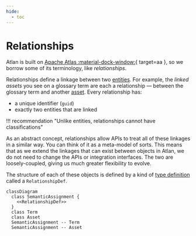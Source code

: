 ```yaml
---
hide:
  - toc
---
```


# Relationships

Atlan is built on [Apache Atlas :material-dock-window:](https://atlas.apache.org){ target=aa }, so we borrow some of its terminology, like *relationships*.

Relationships define a linkage between two [entities](../entities). For example, the *linked assets* you see on a glossary term are each a relationship — between the glossary term and another [asset](../assets). Every relationship has:

- a unique identifier (`guid`)
- exactly two entities that are linked

!!! recommendation "Unlike entities, relationships cannot have classifications"

As an abstract concept, relationships allow APIs to treat all of these linkages in a similar way. You can think of it as a meta-model of sorts. This means that as we extend the linkages that can exist between objects in Atlan, we do not need to change the APIs or integration interfaces. The two are loosely-coupled, giving us much greater flexibility to evolve.

The structure of each of these objects is defined by a kind of [type definition](../typedefs) called a `RelationshipDef`.

```mermaid
classDiagram
  class SemanticAssignment {
    <<RelationshipDef>>
  }
  class Term
  class Asset
  SemanticAssignment -- Term
  SemanticAssignment -- Asset
```
